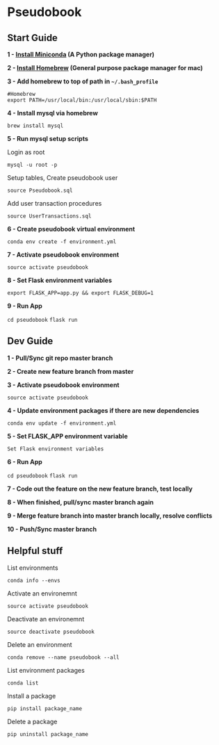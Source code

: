 # Pseudobook

## Start Guide

**1 - [Install Miniconda](http://conda.pydata.org/miniconda.html) (A Python package manager)**

**2 - [Install Homebrew](http://brew.sh/) (General purpose package manager for mac)**

**3 - Add homebrew to top of path in `~/.bash_profile`**

```
#Homebrew
export PATH=/usr/local/bin:/usr/local/sbin:$PATH
```

**4 - Install mysql via homebrew**

`brew install mysql`

**5 - Run mysql setup scripts**

Login as root

`mysql -u root -p`

Setup tables, Create pseudobook user

`source Pseudobook.sql`

Add user transaction procedures

`source UserTransactions.sql`

**6 - Create pseudobook virtual environment**

`conda env create -f environment.yml`

**7 - Activate pseudobook environment**

`source activate pseudobook`

**8 - Set Flask environment variables**

`export FLASK_APP=app.py && export FLASK_DEBUG=1`

**9 - Run App**

`cd pseudobook`
`flask run`

## Dev Guide

**1 - Pull/Sync git repo master branch**

**2 - Create new feature branch from master**

**3 - Activate pseudobook environment**

`source activate pseudobook`

**4 - Update environment packages if there are new dependencies**

`conda env update -f environment.yml`

**5 - Set FLASK_APP environment variable**

`Set Flask environment variables`

**6 - Run App**

`cd pseudobook`
`flask run`

**7 - Code out the feature on the new feature branch, test locally**

**8 - When finished, pull/sync master branch again**

**9 - Merge feature branch into master branch locally, resolve conflicts**

**10 - Push/Sync master branch**

## Helpful stuff

List environments

`conda info --envs`

Activate an environemnt

`source activate pseudobook`

Deactivate an environemnt

`source deactivate pseudobook`

Delete an environment

`conda remove --name pseudobook --all`

List environment packages

`conda list`

Install a package

`pip install package_name`

Delete a package

`pip uninstall package_name`
